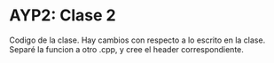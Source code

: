 # AYP2: Clase 2

Codigo de la clase.
Hay cambios con respecto a lo escrito en la clase. Separé la funcion a otro .cpp, y cree el header correspondiente.